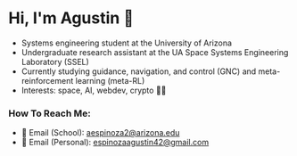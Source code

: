 # Hi, I'm Agustin 👋
- Systems engineering student at the University of Arizona
- Undergraduate research assistant at the UA Space Systems Engineering Laboratory (SSEL)
- Currently studying guidance, navigation, and control (GNC) and meta-reinforcement learning (meta-RL)
- Interests: space, AI, webdev, crypto 👨‍💻
### How To Reach Me:
- 📧 Email (School): aespinoza2@arizona.edu 
- 📧 Email (Personal): espinozaagustin42@gmail.com 

<!--
[![Top Langs](https://github-readme-stats.vercel.app/api/top-langs/?username=aespinoza2&layout=compact&theme=transparent)](https://github.com/anuraghazra/github-readme-stats)
-->
